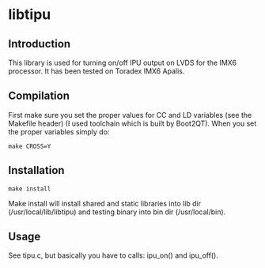 # libtipu

## Introduction

This library is used for turning on/off IPU output on LVDS for the IMX6 processor. It has been tested on Toradex IMX6 Apalis.

## Compilation

First make sure you set the proper values for CC and LD variables (see the Makefile header) (I used toolchain which is built by Boot2QT). When you set the proper variables simply do:

```
make CROSS=Y
```

## Installation
```
make install
```
Make install will install shared and static libraries into lib dir (/usr/local/lib/libtipu) and testing binary into bin dir (/usr/local/bin).

## Usage

See tipu.c, but basically you have to calls: ipu_on() and ipu_off().
